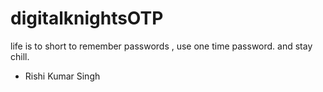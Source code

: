 # digitalknightsOTP
life is to short to remember passwords , use one time password. and stay chill.
- Rishi Kumar Singh
